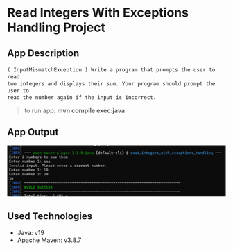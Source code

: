 # Read Integers With Exceptions Handling Project
## App Description
```
( InputMismatchException ) Write a program that prompts the user to read
two integers and displays their sum. Your program should prompt the user to
read the number again if the input is incorrect.
```

> to run app: **mvn compile exec:java**
## App Output

![Output](images/output.png)

## Used Technologies

* Java: v19
* Apache Maven: v3.8.7